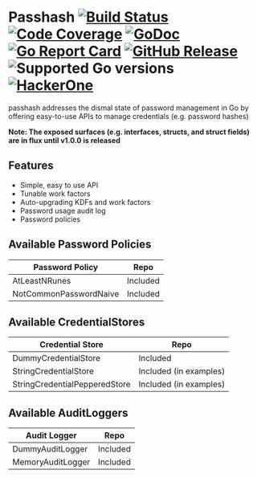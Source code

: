 # Passhash [![Build Status](https://img.shields.io/travis/dhui/passhash/master.svg)](https://travis-ci.org/dhui/passhash) [![Code Coverage](https://img.shields.io/codecov/c/github/dhui/passhash.svg)](https://codecov.io/gh/dhui/passhash) [![GoDoc](https://godoc.org/github.com/dhui/passhash?status.svg)](https://godoc.org/github.com/dhui/passhash) [![Go Report Card](https://goreportcard.com/badge/github.com/dhui/passhash)](https://goreportcard.com/report/github.com/dhui/passhash) [![GitHub Release](https://img.shields.io/github/release/dhui/passhash/all.svg)](https://github.com/dhui/passhash/releases) ![Supported Go versions](https://img.shields.io/badge/Go-1.10%2C%201.11-lightgrey.svg) [![HackerOne](https://img.shields.io/badge/HackerOne-ok-brightgreen.svg)](https://hackerone.com/passhash)

passhash addresses the dismal state of password management in Go by offering easy-to-use APIs to manage credentials (e.g. password hashes)

**Note: The exposed surfaces (e.g. interfaces, structs, and struct fields) are in flux until v1.0.0 is released**

## Features

* Simple, easy to use API
* Tunable work factors
* Auto-upgrading KDFs and work factors
* Password usage audit log
* Password policies


## Available Password Policies
Password Policy | Repo
----------------|-----
AtLeastNRunes | Included
NotCommonPasswordNaive | Included

## Available CredentialStores
Credential Store | Repo
-----------------|-----
DummyCredentialStore | Included
StringCredentialStore | Included (in examples)
StringCredentialPepperedStore | Included (in examples)


## Available AuditLoggers
Audit Logger | Repo
-------------|-----
DummyAuditLogger | Included
MemoryAuditLogger | Included
